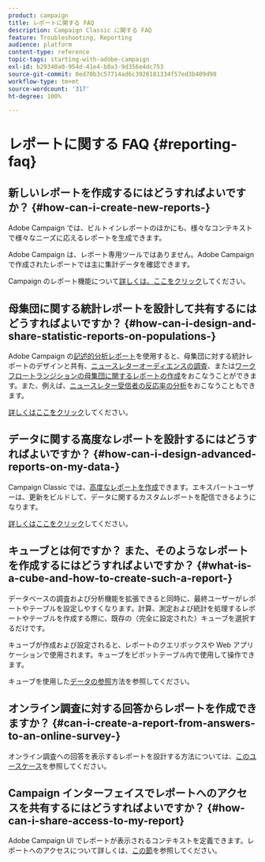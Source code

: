 ```yaml
---
product: campaign
title: レポートに関する FAQ
description: Campaign Classic に関する FAQ
feature: Troubleshooting, Reporting
audience: platform
content-type: reference
topic-tags: starting-with-adobe-campaign
exl-id: b29340a0-954d-41e4-b0a3-9d356e4dc753
source-git-commit: 0ed70b3c57714ad6c3926181334f57ed3b409d98
workflow-type: tm+mt
source-wordcount: '317'
ht-degree: 100%

---
```


# レポートに関する FAQ {#reporting-faq}



## 新しいレポートを作成するにはどうすればよいですか？ {#how-can-i-create-new-reports-}

Adobe Campaign では、ビルトインレポートのほかにも、様々なコンテキストで様々なニーズに応えるレポートを生成できます。

Adobe Campaign は、レポート専用ツールではありません。Adobe Campaign で作成されたレポートでは主に集計データを確認できます。

Campaign のレポート機能について[詳しくは、ここをクリック](../../reporting/using/about-adobe-campaign-reporting-tools.md)してください。

## 母集団に関する統計レポートを設計して共有するにはどうすればよいですか？ {#how-can-i-design-and-share-statistic-reports-on-populations-}

Adobe Campaign の[記述的分析レポート](../../reporting/using/about-descriptive-analysis.md)を使用すると、母集団に対する統計レポートのデザインと共有、[ニュースレターオーディエンスの調査](../../reporting/using/use-cases.md#analyzing-a-population)、または[ワークフロートランジションの母集団に関するレポートの作成](../../reporting/using/use-cases.md#analyzing-a-transition-target-in-a-workflow)をおこなうことができます。また、例えば、[ニュースレター受信者の反応率の分析](../../reporting/using/use-cases.md#analyzing-recipient-tracking-logs)をおこなうこともできます。

[詳しくはここをクリック](../../reporting/using/about-descriptive-analysis.md)してください。

## データに関する高度なレポートを設計するにはどうすればよいですか？ {#how-can-i-design-advanced-reports-on-my-data-}

Campaign Classic では、[高度なレポートを作成](../../reporting/using/about-reports-creation-in-campaign.md)できます。エキスパートユーザーは、更新をビルドして、データに関するカスタムレポートを配信できるようになります。

[詳しくはここをクリック](../../reporting/using/about-reports-creation-in-campaign.md)してください。

## キューブとは何ですか？ また、そのようなレポートを作成するにはどうすればよいですか？ {#what-is-a-cube-and-how-to-create-such-a-report-}

データベースの調査および分析機能を拡張できると同時に、最終ユーザーがレポートやテーブルを設定しやすくなります。計算、測定および統計を処理するレポートやテーブルを作成する際に、既存の（完全に設定された）キューブを選択するだけです。

キューブが作成および設定されると、レポートのクエリボックスや Web アプリケーションで使用されます。キューブをピボットテーブル内で使用して操作できます。

キューブを使用した[データの参照](../../reporting/using/ac-cubes.md)方法を参照してください。

## オンライン調査に対する回答からレポートを作成できますか？ {#can-i-create-a-report-from-answers-to-an-online-survey-}

オンライン調査への回答を表示するレポートを設計する方法については、[このユースケース](../../surveys/using/use-case-displaying-report-on-answers-to-an-online-survey.md)を参照してください。

## Campaign インターフェイスでレポートへのアクセスを共有するにはどうすればよいですか？ {#how-can-i-share-access-to-my-report}

Adobe Campaign UI でレポートが表示されるコンテキストを定義できます。レポートへのアクセスについて詳しくは、[この節](../../reporting/using/configuring-access-to-the-report.md)を参照してください。
